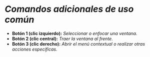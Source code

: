 <!-- Autor: Daniel Benjamin Perez Morales -->
<!-- GitHub: https://github.com/D4nitrix13 -->
<!-- Gitlab: https://gitlab.com/D4nitrix13 -->
<!-- Correo electrónico: danielperezdev@proton.me -->

# ***Comandos adicionales de uso común***

- **Botón 1 (clic izquierdo):** *Seleccionar o enfocar una ventana.*
- **Botón 2 (clic central):** *Traer la ventana al frente.*
- **Botón 3 (clic derecho):** *Abrir el menú contextual o realizar otras acciones específicas.*
